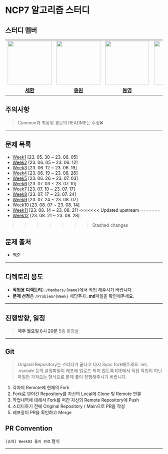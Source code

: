 # NCP7 알고리즘 스터디

## 스터디 멤버



<table>
 <tr>
    <td align="center"><a href="https://github.com/bongsh0112"><img src="https://avatars.githubusercontent.com/bongsh0112" width="140px;" alt=""></a></td>
    <td align="center"><a href="https://github.com/donsonioc2010"><img src="https://avatars.githubusercontent.com/donsonioc2010" width="140px;" alt=""></a></td>
    <td align="center"><a href="https://github.com/dongyoungs"><img src="https://avatars.githubusercontent.com/dongyoungs" width="140px;" alt=""></a></td>
    <td align="center"><a href="https://github.com/devmelonlee"><img src="https://avatars.githubusercontent.com/devmelonlee" width="140px;" alt=""></a></td>
    <td align="center"><a href="https://github.com/werybalert"><img src="https://avatars.githubusercontent.com/werybalert" width="140px;" alt=""></a></td>
    <td align="center"><a href="https://github.com/wooki37"><img src="https://avatars.githubusercontent.com/wooki37" width="140px;" alt=""></a></td>
    <td align="center"><a href="https://github.com/shin2012649"><img src="https://avatars.githubusercontent.com/shin2012649" width="140px;" alt=""></a></td>
    <td align="center"><a href="https://github.com/5dongdong"><img src="https://avatars.githubusercontent.com/5dongdong" width="140px;" alt=""></a></td>
  </tr>
  <tr>
    <td align="center"><a href="https://github.com/bongsh0112"><b>세환</b></a></td>
    <td align="center"><a href="https://github.com/donsonioc2010"><b>종원</b></a></td>
    <td align="center"><a href="https://github.com/dongyoungs"><b>동영</b></a></td>
    <td align="center"><a href="https://github.com/devmelonlee"><b>승혁</b></a></td>
    <td align="center"><a href="https://github.com/werybalert"><b>호일</b></a></td>
    <td align="center"><a href="https://github.com/wooki37"><b>현욱</b></a></td>
    <td align="center"><a href="https://github.com/shin2012649"><b>현우</b></a></td>
    <td align="center"><a href="https://github.com/5dongdong"><b>동현</b></a></td>
  </tr>
</table>


## 주의사항
> Common과 최상위 경로의 README는 수정❌

---

## 문제 목록
- [Week1](./Problem/Week1.md) \[23. 05. 30 ~ 23. 06. 05\]
- [Week2](./Problem/Week2.md) \[23. 06. 05 ~ 23. 06. 12\]
- [Week3](./Problem/Week3.md) \[23. 06. 12 ~ 23. 06. 19\]
- [Week4](./Problem/Week4.md) \[23. 06. 19 ~ 23. 06. 26\]
- [Week5](./Problem/Week5.md) \[23. 06. 26 ~ 23. 07. 03\]
- [Week6](./Problem/Week6.md) \[23. 07. 03 ~ 23. 07. 10\]
- [Week7](./Problem/Week7.md) \[23. 07. 10 ~ 23. 07. 17\]
- [Week8](./Problem/Week8.md) \[23. 07. 17 ~ 23. 07. 24\]
- [Week9](./Problem/Week9.md) \[23. 07. 24 ~ 23. 08. 07\]
- [Week10](./Problem/Week10.md) \[23. 08. 07 ~ 23. 08. 14\]
- [Week11](./Problem/Week11.md) \[23. 08. 14 ~ 23. 08. 21\]
<<<<<<< Updated upstream
=======
- [Week12](./Problem/Week12.md) \[23. 08. 21 ~ 23. 08. 28\]
>>>>>>> Stashed changes

## 문제 출처
- [백준](https://www.acmicpc.net/step)
 
---

## 디렉토리 용도
- **작업용 디렉토리**는`/Members/{Name}`에서 작업 해주시기 바랍니다.
- **문제 선정**은 `/Problem/{Week}` 해당주차 **.md**파일을 확인해주세요.

---

## 진행방향, 일정
> **매주 월요일 6시 20분** 5층 회의실

---

## Git
> Original Repository는 스터디가 끝나고 다시 Sync fork해주세요.
> iml, .vscode 등의 설정파일이 레포에 업로드 되지 않도록 IDE에서 직접 작업이 아닌 파일만 가져오는 형식으로 문제 풀이 진행해주시기 바랍니다.

1. 각자의 Remote에 현재의 Fork
2. Fork로 받아간 Repository를 자신의 Local에 Clone 및 Remote 연결
3. 작업내역에 대해서 Fork를 떠간 자신의 Remote Repository에 Push
4. 스터디하기 전에 Original Repository / Main으로 PR을 작성
5. 레포장이 PR을 확인하고 Merge

## PR Convention
`[승혁] Week03 풀이 완료` 형식

---
